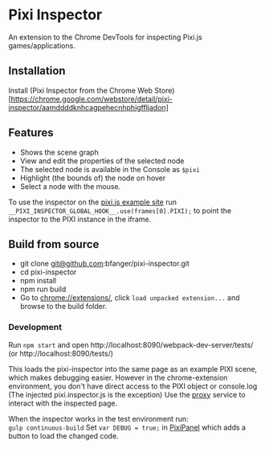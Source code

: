 # Pixi Inspector

An extension to the Chrome DevTools for inspecting Pixi.js games/applications.

## Installation

Install (Pixi Inspector from the Chrome Web Store)[https://chrome.google.com/webstore/detail/pixi-inspector/aamddddknhcagpehecnhphigffljadon]

## Features

* Shows the scene graph
* View and edit the properties of the selected node
* The selected node is available in the Console as `$pixi`
* Highlight (the bounds of) the node on hover
* Select a node with the mouse.

To use the inspector on the [pixi.js example site](http://pixijs.github.io/examples/)
run `__PIXI_INSPECTOR_GLOBAL_HOOK__.use(frames[0].PIXI);` to point the inspector to the PIXI instance in the iframe.

## Build from source
 
* git clone git@github.com:bfanger/pixi-inspector.git
* cd pixi-inspector
* npm install
* npm run build
* Go to [chrome://extensions/](chrome://extensions/), click `load unpacked extension...` and browse to the build folder. 
 
### Development

Run `npm start` and open http://localhost:8090/webpack-dev-server/tests/ (or http://localhost:8090/tests/)

This loads the pixi-inspector into the same page as an example PIXI scene, which makes debugging easier. 
However in the chrome-extension environment, you don't have direct access to the PIXI object or console.log (The injected pixi.inspector.js is the exception)
Use the [proxy](src/services/proxy.js) service to interact with the inspected page. 

When the inspector works in the test environment run:  
`gulp continuous-build`
Set `var DEBUG = true;` in [PixiPanel](src/components/PixiPanel.js) which adds a button to load the changed code.
